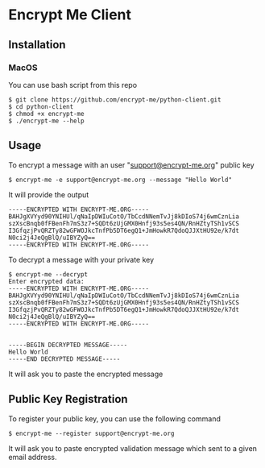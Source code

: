 # Encrypt Me Client

## Installation

### MacOS
You can use bash script from this repo
```
$ git clone https://github.com/encrypt-me/python-client.git
$ cd python-client
$ chmod +x encrypt-me
$ ./encrypt-me --help
```

## Usage
To encrypt a message with an user "support@encrypt-me.org" public key 
```
$ encrypt-me -e support@encrypt-me.org --message "Hello World"
```

It will provide the output

```
-----ENCRYPTED WITH ENCRYPT-ME.ORG-----
BAHJgXVYyd90YNIHUl/qNaIpDWIuCotO/TbCcdNNemTvJj8kDIoS74j6wmCznLia
szXscBnqb0fFBenFh7mS3z7+SQDt6zUjGMX0Hnfj93s5es4QN/RnHZtyTSh1vSCS
I3GfqzjPvQRZTy82wGFWOJkcTnfPb5DT6egQ1+JmHowkR7QdoQJJXtHU92e/k7dt
N0ci2j4JeQgBlQ/uIBYZyQ==
-----ENCRYPTED WITH ENCRYPT-ME.ORG-----
```

To decrypt a message with your private key
```
$ encrypt-me --decrypt
Enter encrypted data:
-----ENCRYPTED WITH ENCRYPT-ME.ORG-----
BAHJgXVYyd90YNIHUl/qNaIpDWIuCotO/TbCcdNNemTvJj8kDIoS74j6wmCznLia
szXscBnqb0fFBenFh7mS3z7+SQDt6zUjGMX0Hnfj93s5es4QN/RnHZtyTSh1vSCS
I3GfqzjPvQRZTy82wGFWOJkcTnfPb5DT6egQ1+JmHowkR7QdoQJJXtHU92e/k7dt
N0ci2j4JeQgBlQ/uIBYZyQ==
-----ENCRYPTED WITH ENCRYPT-ME.ORG-----


-----BEGIN DECRYPTED MESSAGE-----
Hello World
-----END DECRYPTED MESSAGE-----
```

It will ask you to paste the encrypted message

## Public Key Registration 
To register your public key, you can use the following command
```
$ encrypt-me --register support@encrypt-me.org
```

It will ask you to paste encrypted validation message which sent to a given email address.

